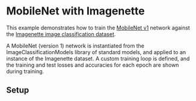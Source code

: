 # MobileNet with Imagenette

This example demonstrates how to train the [MobileNet v1](https://arxiv.org/abs/1704.04861) network against the [Imagenette image classification dataset](https://github.com/fastai/imagenette).

A MobileNet (version 1) network is instantiated from the ImageClassificationModels library of standard models, and applied to an instance of the Imagenette dataset. A custom training loop is defined, and the training and test losses and accuracies for each epoch are shown during training.

## Setup


